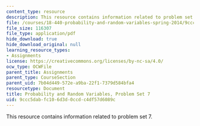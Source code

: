 ```yaml
---
content_type: resource
description: This resource contains information related to problem set 7.
file: /courses/18-440-probability-and-random-variables-spring-2014/9ccc5dabfc106d3d0ccdc4df57d6089c_MIT18_440S14_ProblemSet7.pdf
file_size: 116307
file_type: application/pdf
hide_download: true
hide_download_original: null
learning_resource_types:
- Assignments
license: https://creativecommons.org/licenses/by-nc-sa/4.0/
ocw_type: OCWFile
parent_title: Assignments
parent_type: CourseSection
parent_uid: 7b04d449-572e-a9ba-22f1-7379d584bfa4
resourcetype: Document
title: Probability and Random Variables, Problem Set 7
uid: 9ccc5dab-fc10-6d3d-0ccd-c4df57d6089c
---
```

This resource contains information related to problem set 7.